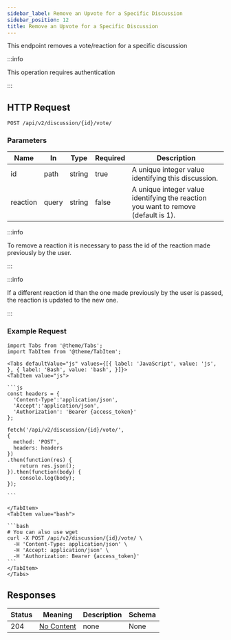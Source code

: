 ```yaml
---
sidebar_label: Remove an Upvote for a Specific Discussion
sidebar_position: 12
title: Remove an Upvote for a Specific Discussion
---
```


This endpoint removes a vote/reaction for a specific discussion

:::info

This operation requires authentication

:::


## HTTP Request

`POST /api/v2/discussion/{id}/vote/`

### Parameters

| Name     | In    | Type   | Required | Description                                                                        |
|----------|-------|--------|----------|------------------------------------------------------------------------------------|
| id       | path  | string | true     | A unique integer value identifying this discussion.                                |
| reaction | query | string | false    | A unique integer value identifying the reaction you want to remove (default is 1). |

:::info

To remove a reaction it is necessary to pass the id of the reaction made previously by the user.

:::

:::info

If a different reaction id than the one made previously by the user is passed, the reaction is updated to the new one.

:::

### Example Request

````mdx-code-block
import Tabs from '@theme/Tabs';
import TabItem from '@theme/TabItem';

<Tabs defaultValue="js" values={[{ label: 'JavaScript', value: 'js', }, { label: 'Bash', value: 'bash', }]}>
<TabItem value="js">

```js
const headers = {
  'Content-Type':'application/json',
  'Accept':'application/json',
  'Authorization': 'Bearer {access_token}'
};

fetch('/api/v2/discussion/{id}/vote/',
{
  method: 'POST',
  headers: headers
})
.then(function(res) {
    return res.json();
}).then(function(body) {
    console.log(body);
});

```

</TabItem>
<TabItem value="bash">

```bash
# You can also use wget
curl -X POST /api/v2/discussion/{id}/vote/ \
  -H 'Content-Type: application/json' \
  -H 'Accept: application/json' \
  -H 'Authorization: Bearer {access_token}'
```
</TabItem>
</Tabs>
````

## Responses

| Status | Meaning                                                         | Description | Schema |
|--------|-----------------------------------------------------------------|-------------|--------|
| 204    | [No Content](https://tools.ietf.org/html/rfc7231#section-6.3.5) | none        | None   |




